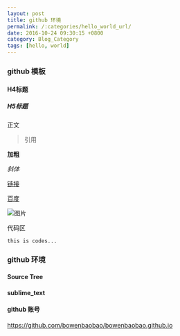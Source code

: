 ```yaml
---
layout: post
title: github 环境
permalink: /:categories/hello_world_url/
date: 2016-10-24 09:30:15 +0800
category: Blog_Category
tags: [hello, world]
---
```


### github 模板

#### H4标题

##### H5标题

正文

> 引用

**加粗**

*斜体*

[链接]({{site.baseurl}}/Hello_Category/hello_world_url/)

[百度](http://www.baidu.com "http://www.baidu.com")

![图片]({{site.baseurl}}/img/hello/test.png)

代码区

```
this is codes...
```


### github 环境

#### Source Tree

#### sublime_text

#### github 账号

https://github.com/bowenbaobao/bowenbaobao.github.io 

